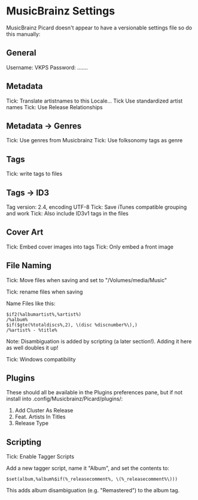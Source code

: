 # MusicBrainz Settings #

MusicBrainz Picard doesn't appear to have a versionable settings file so do this manually:

## General ##

Username: VKPS
Password: .......

## Metadata ##

Tick: Translate artistnames to this Locale...
Tick Use standardized artist names
Tick: Use Release Relationships

## Metadata -> Genres

Tick: Use genres from Musicbrainz
Tick: Use folksonomy tags as genre


## Tags ##

Tick: write tags to files

## Tags -> ID3

Tag version: 2.4, encoding UTF-8
Tick: Save iTunes compatible grouping and work
Tick: Also include ID3v1 tags in the files

## Cover Art ##

Tick: Embed cover images into tags
Tick: Only embed a front image

## File Naming ##

Tick: Move files when saving and set to "/Volumes/media/Music"

Tick: rename files when saving




Name Files like this: 
```
$if2(%albumartist%,%artist%)
/%album%
$if($gte(%totaldiscs%,2), \(disc %discnumber%\),)
/%artist% - %title%
```

Note: Disambiguation is added by scripting (a later section!). Adding it here as well doubles it up!


Tick: Windows compatibility

## Plugins

These should all be available in the Plugins preferences pane, but if not install into .config/Musicbrainz/Picard/plugins/:

1. Add Cluster As Release
2. Feat. Artists In Titles
3. Release Type

## Scripting 

Tick: Enable Tagger Scripts

Add a new tagger script, name it "Album", and set the contents to:

`$set(album,%album%$if(%_releasecomment%, \(%_releasecomment%\)))`

This adds album disambiguation (e.g. "Remastered") to the album tag.
 